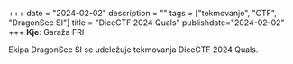 +++
date = "2024-02-02"
description = ""
tags = ["tekmovanje", "CTF", "DragonSec SI"]
title = "DiceCTF 2024 Quals"
publishdate="2024-02-02"
+++
**Kje**: Garaža FRI

Ekipa DragonSec SI se udeležuje tekmovanja DiceCTF 2024 Quals.

<!--more-->